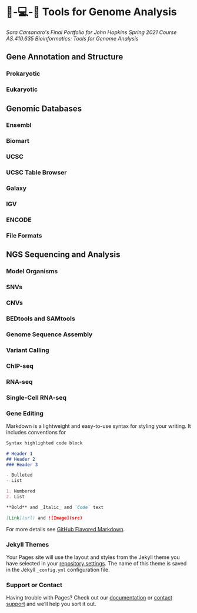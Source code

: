 # 🧬-💻-🌟 Tools for Genome Analysis
_Sara Carsanaro's Final Portfolio for John Hopkins Spring 2021 Course AS.410.635 Bioinformatics: Tools for Genome Analysis_

## Gene Annotation and Structure
### Prokaryotic

### Eukaryotic 

## Genomic Databases

### Ensembl

### Biomart

### UCSC

### UCSC Table Browser

### Galaxy

### IGV

### ENCODE

### File Formats

## NGS Sequencing and Analysis

### Model Organisms

### SNVs

### CNVs

### BEDtools and SAMtools

### Genome Sequence Assembly

### Variant Calling

### ChIP-seq

### RNA-seq

### Single-Cell RNA-seq

### Gene Editing


Markdown is a lightweight and easy-to-use syntax for styling your writing. It includes conventions for

```markdown
Syntax highlighted code block

# Header 1
## Header 2
### Header 3

- Bulleted
- List

1. Numbered
2. List

**Bold** and _Italic_ and `Code` text

[Link](url) and ![Image](src)
```

For more details see [GitHub Flavored Markdown](https://guides.github.com/features/mastering-markdown/).

### Jekyll Themes

Your Pages site will use the layout and styles from the Jekyll theme you have selected in your [repository settings](https://github.com/saracarsanaro/genome-analysis/settings/pages). The name of this theme is saved in the Jekyll `_config.yml` configuration file.

### Support or Contact

Having trouble with Pages? Check out our [documentation](https://docs.github.com/categories/github-pages-basics/) or [contact support](https://support.github.com/contact) and we’ll help you sort it out.
